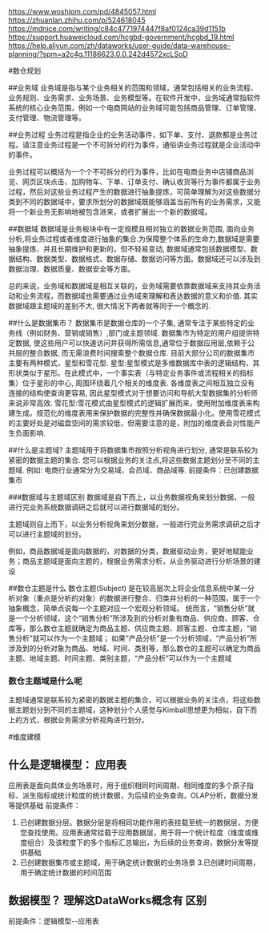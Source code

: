 https://www.woshipm.com/pd/4845057.html
https://zhuanlan.zhihu.com/p/524618045
https://mdnice.com/writing/c84c4771974447f8af0124ca39d1151b
https://support.huaweicloud.com/hcgbd-government/hcgbd_19.html
https://help.aliyun.com/zh/dataworks/user-guide/data-warehouse-planning/?spm=a2c4g.11186623.0.0.242d4572xcLSoD


#数仓规划

##业务域
业务域是指与某个业务相关的范围和领域，通常包括相关的业务流程、业务规则、业务需求、业务场景、业务模型等。在软件开发中，业务域通常指软件系统的核心业务范围，例如一个电商网站的业务域可能包括商品管理、订单管理、支付管理、物流管理等。

##业务过程
业务过程是指企业的业务活动事件，如下单、支付、退款都是业务过程。请注意业务过程是一个不可拆分的行为事件，通俗讲业务过程就是企业活动中的事件。

业务过程可以概括为一个个不可拆分的行为事件，比如在电商业务中店铺商品浏览、网页区块点击、加购物车、下单、订单支付、确认收货等行为事件都属于业务过程，然后对这些业务过程产生的数据进行抽象提炼，可简单理解为对这些数据分类到不同的数据域中，要求所划分的数据域既能够涵盖当前所有的业务需求，又能将一个新业务无影响地被包含进来，或者扩展出一个新的数据域。

##数据域
数据域是业务板块中有一定规模且相对独立的数据业务范围, 面向业务分析,将业务过程或者维度进行抽象的集合.为保障整个体系的生命力,数据域是需要抽象提炼、并且长期维护和更新的，但不轻易变动, 数据域通常包括数据模型、数据结构、数据类型、数据格式、数据存储、数据访问等方面。数据域还可以涉及到数据治理、数据质量、数据安全等方面。

总的来说，业务域和数据域是相互关联的，业务域需要依靠数据域来支持其业务活动和业务流程，而数据域也需要通过业务域来理解和表达数据的意义和价值. 其实数据域跟主题域的差别不大, 很大情况下两者就等同于一个概念的.

##什么是数据集市？
数据集市是数据仓库的一个子集, 通常专注于某些特定的业务线（例如财务、营销或销售）,部门或主题领域. 数据集市为特定的用户组提供特定数据, 使这些用户可以快速访问并获得所需信息,通常位于数据应用层,依赖于公共层的整合数据, 而无需浪费时间搜索整个数据仓库.
目前大部分公司的数据集市主要有两种模式，星型和雪花型.
星型:星型模式是多维数据库中表的逻辑结构，其形状类似于星形。在此模式中，一个事实表（与特定业务事件或流程相关的指标集）位于星形的中心, 周围环绕着几个相关的维度表. 各维度表之间相互独立没有连接的结构使查询更容易, 因此星型模式对于想要访问和导航大型数据集的分析师来说非常高效.
雪花型:雪花模式由星型模式的逻辑扩展而来，使用附加维度表来构建生成。规范化的维度表用来保护数据的完整性并确保数据最小化。使用雪花模式的主要好处是对磁盘空间的需求较低，但需要注意的是，附加的维度表会对性能产生负面影响.

##什么是主题域?
主题域用于将数据集市按照分析视角进行划分, 通常是联系较为紧密的数据主题的集合. 您可以根据业务的关注点,将这些数据主题划分至不同的主题域. 例如: 电商行业通常分为交易域、会员域、商品域等.
前提条件：已创建数据集市

###数据域与主题域区别
数据域是自下而上，以业务数据视角来划分数据，一般进行完业务系统数据调研之后就可以进行数据域的划分。

主题域则自上而下，以业务分析视角来划分数据，一般进行完业务需求调研之后才可以进行主题域的划分。

例如，商品数据域是面向数据的，对数据的分类，数据驱动业务，更好地赋能业务；商品主题域是面向主题的，根据业务需求分析，从业务驱动进行分析场景的建设

##数仓主题是什么
数仓主题(Subject) 是在较高层次上将企业信息系统中某一分析对象（重点是分析的对象）的数据进行整合、归类并分析的一种范围，属于一个抽象概念，简单点说每一个主题对应一个宏观分析领域。
统而言，“销售分析”就是一个分析领域，这个“销售分析”所涉及到的分析对象有商品、供应商、顾客、仓库等，那么数仓主题就确定为商品主题、供应商主题、顾客主题、仓库主题，“销售分析”就可以作为一个主题域；
如果“产品分析”是一个分析领域，“产品分析”所涉及到的分析对象为商品、地域、时间、类别等，那么数仓的主题可以确定为商品主题、地域主题、时间主题、类别主题，“产品分析”可以作为一个主题域

### 数仓主题域是什么呢
主题域通常是联系较为紧密的数据主题的集合，可以根据业务的关注点，将这些数据主题划分到不同的主题域，这种划分个人感觉与Kimball思想更为相似，自下而上的方式，根据业务需求分析视角进行划分。

#维度建模
## 什么是逻辑模型： 应用表
应用表是面向具体业务场景时，用于组织相同时间周期、相同维度的多个原子指标、派生指标或统计粒度的统计数据，为后续的业务查询，OLAP分析，数据分发等提供基础
前提条件：
1. 已创建数据分层。数据分层是将相同功能作用的表挂载至统一的数据层，方便您查找使用。应用表通常挂载于应用数据层，用于将一个统计粒度（维度或维度组合）及该粒度下的多个指标汇总输出，为后续的业务查询，数据分发等提供基础
2. 已创建数据集市或主题域，用于确定统计数据的业务场景
3.已创建时间周期，用于确定统计数据的时间范围

## 数据模型？ 理解这DataWorks概念有 区别
前提条件：逻辑模型--应用表  